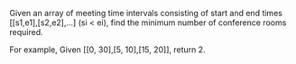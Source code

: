 Given an array of meeting time intervals consisting of start and end times [[s1,e1],[s2,e2],...] (si < ei), find the minimum number of conference rooms required.


For example,
Given [[0, 30],[5, 10],[15, 20]],
return 2.
